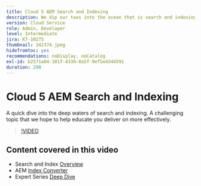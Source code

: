 ```yaml
---
title: Cloud 5 AEM Search and Indexing
description: We dip our toes into the ocean that is search and indexing
version: Cloud Service
role: Admin, Developer
level: Intermediate
jira: KT-10275
thumbnail: 342374.jpeg
hidefromtoc: yes
recommendations: noDisplay, noCatalog
exl-id: b2571a84-101f-4330-8a5f-9ef5e4344591
duration: 290
---
```

# Cloud 5 AEM Search and Indexing

A quick dive into the deep waters of search and indexing. A challenging topic that we hope to help educate you deliver on more effectively.

>[!VIDEO](https://video.tv.adobe.com/v/342374?quality=12&learn=on)

## Content covered in this video

+ Search and Index [Overview](https://experienceleague.adobe.com/docs/experience-manager-cloud-service/content/operations/indexing.html)
+ AEM [Index Converter](https://experienceleague.adobe.com/docs/experience-manager-cloud-service/content/migration-journey/refactoring-tools/index-converter.html)
+ Expert Series [Deep Dive](../../../cloud-service/migration/moving-to-aem-as-a-cloud-service/search-and-indexing.md)
